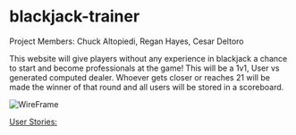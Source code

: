 # blackjack-trainer

Project Members: Chuck Altopiedi, Regan Hayes, Cesar Deltoro

This website will give players without any experience in blackjack a chance to start and become professionals at the game! This will be a 1v1, User vs generated computed dealer. Whoever gets closer or reaches 21 will be made the winner of that round and all users will be stored in a scoreboard.

![WireFrame](img/Blackjack-trainer(3).jpg)

[User Stories:](https://trello.com/b/4Y5l7Iwm/user-stories)
